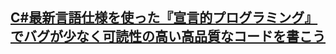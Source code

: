 ## [C#最新言語仕様を使った『宣言的プログラミング』でバグが少なく可読性の高い高品質なコードを書こう](https://qiita.com/jun1s/items/5f60bbb886626d897abc?utm_source=Qiita%E3%83%8B%E3%83%A5%E3%83%BC%E3%82%B9&utm_campaign=20c882c6ae-Qiita_newsletter_505_03_09_2022&utm_medium=email&utm_term=0_e44feaa081-20c882c6ae-33166269)

